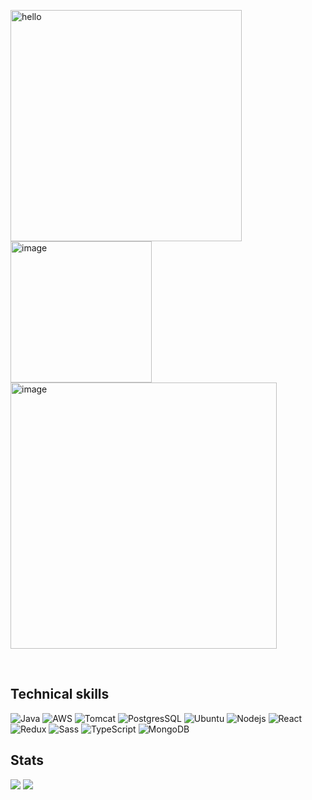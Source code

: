 <p>
  <img align="left" width="370" alt="hello" src="https://user-images.githubusercontent.com/29143795/170838512-2bd7ab17-1233-4f20-98b5-ed917a3ca1f0.png">
</p>

<p >
<img width="226" alt="image" src="https://user-images.githubusercontent.com/29143795/170841625-13d7ab68-59a8-4cbf-8ddd-0091659a68e3.png">
<img width="426" alt="image" src="https://user-images.githubusercontent.com/29143795/170841704-04bf82e0-a4af-4663-aae8-2fa2fdc40bbd.png">
</p>
 
<!-- <p float="left">  
  🌱 Woman who codes • Siberian • Code for Good </br>
  👩‍💻 Back-end dev • Java • Tomcat • AWS • PostgresSQL </br>
  ✨ Front-end dev • JS • React • Redux </br>
  🍰 Music • Tea • Art • Manga • Animation • Games </br>
<p>
-->

<br/>

## Technical skills
  
<img alt="Java" src="https://img.shields.io/badge/-Java-dafbe1?style=flat-square" /> <img alt="AWS" src="https://img.shields.io/badge/-AWS-dafbe1?style=flat-square&logoColor=black" />
<img alt="Tomcat" src="https://img.shields.io/badge/-Apache Tomcat-dafbe1?style=flat-square&logoColor=black" />
<img alt="PostgresSQL" src="https://img.shields.io/badge/-PostgresSQL-dafbe1?style=flat-square&logoColor=black" />
<img alt="Ubuntu" src="https://img.shields.io/badge/-Ubuntu-dafbe1?style=flat-square&logoColor=black" />
<img alt="Nodejs" src="https://img.shields.io/badge/-Nodejs-dafbe1?style=flat-square&logoColor=black" />
<img alt="React" src="https://img.shields.io/badge/-React-dafbe1?style=flat-square&logoColor=black" />
<img alt="Redux" src="https://img.shields.io/badge/-Redux-dafbe1?style=flat-square&logoColor=black" />
<img alt="Sass" src="https://img.shields.io/badge/-Sass-dafbe1?style=flat-square&logoColor=black" />
<img alt="TypeScript" src="https://img.shields.io/badge/-TypeScript-dafbe1?style=flat-square&logoColor=black" /> <img alt="MongoDB" src="https://img.shields.io/badge/-MongoDB-dafbe1?style=flat-square&logoColor=black" />


## Stats

<!-- https://github.com/anuraghazra/github-readme-stats -->

![](https://github-readme-stats.vercel.app/api?username=AlexFox1777&hide=contribs&cache_seconds=86400&title_color=a0dbac&icon_color=a0dbac)
![](https://github-readme-stats.vercel.app/api/top-langs/?username=AlexFox1777&layout=compact&title_color=a0dbac)
 
